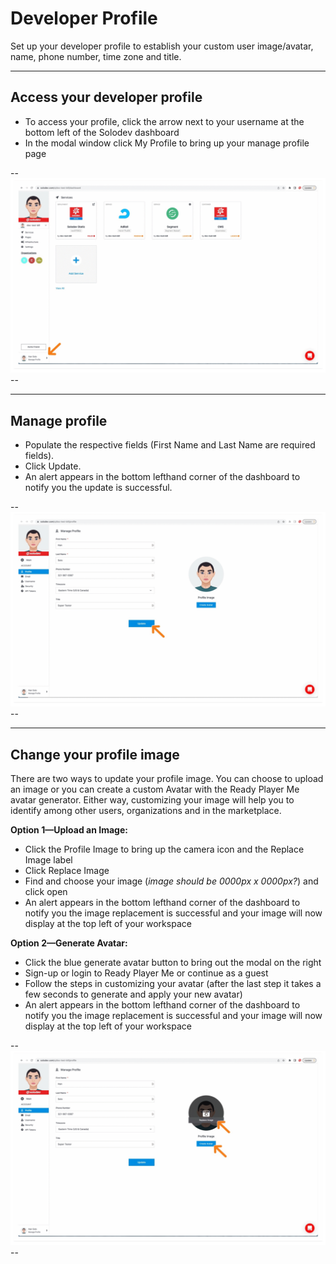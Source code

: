 # Developer Profile

Set up your developer profile to establish your custom user image/avatar, name, phone number, time zone and title.

---

## Access your developer profile

- To access your profile, click the arrow next to your username at the bottom left of the Solodev dashboard
- In the modal window click My Profile to bring up your manage profile page

--![](DeveloperProfile1.png)--

---

## Manage profile

- Populate the respective fields (First Name and Last Name are required fields).
- Click Update.
- An alert appears in the bottom lefthand corner of the dashboard to notify you the update is successful.

--![](DeveloperProfile2.png)--

---

## Change your profile image 

There are two ways to update your profile image. You can choose to upload an image or you can create a custom Avatar with the Ready Player Me avatar generator. Either way, customizing your image will help you to identify among other users, organizations and in the marketplace.

**Option 1—Upload an Image:**

- Click the Profile Image to bring up the camera icon and the Replace Image label
- Click Replace Image
- Find and choose your image (*image should be 0000px x 0000px?*) and click open
- An alert appears in the bottom lefthand corner of the dashboard to notify you the image replacement is successful and your image will now display at the top left of your workspace

**Option 2—Generate Avatar:**

- Click the blue generate avatar button to bring out the modal on the right
- Sign-up or login to Ready Player Me or continue as a guest
- Follow the steps in customizing your avatar (after the last step it takes a few seconds to generate and apply your new avatar)
- An alert appears in the bottom lefthand corner of the dashboard to notify you the image replacement is successful and your image will now display at the top left of your workspace

--![](DeveloperProfile3.png)--